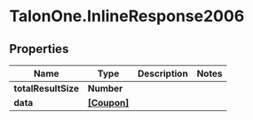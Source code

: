 # TalonOne.InlineResponse2006

## Properties

Name | Type | Description | Notes
------------ | ------------- | ------------- | -------------
**totalResultSize** | **Number** |  | 
**data** | [**[Coupon]**](Coupon.md) |  | 


